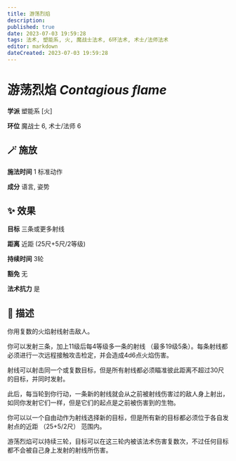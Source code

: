 ```yaml
---
title: 游荡烈焰
description: 
published: true
date: 2023-07-03 19:59:28
tags: 法术, 塑能系, 火, 魔战士法术, 6环法术, 术士/法师法术
editor: markdown
dateCreated: 2023-07-03 19:59:28
---
```


# **游荡烈焰** *Contagious flame*

**学派** 塑能系 \[火\] 

**环位** 魔战士 6, 术士/法师 6

## 🪄 施放

**施法时间** 1 标准动作

**成分** 语言, 姿势

## ✨ 效果 

**目标** 三条或更多射线 

**距离** 近距 (25尺+5尺/2等级)  

**持续时间** 3轮 

**豁免** 无

**法术抗力** 是

## 📖 描述

你用复数的火焰射线射击敌人。

你可以发射三条，加上11级后每4等级多一条的射线 （最多19级5条）。每条射线都必须进行一次远程接触攻击检定，并会造成4d6点火焰伤害。

射线可以射击同一个或复数目标，但是所有射线都必须瞄准彼此距离不超过30尺的目标，并同时发射。

此后，每当轮到你行动，一条新的射线就会从之前被射线伤害过的敌人身上射出，如同你发射它们一样，但是它们的起点是之前被伤害到的生物。

你可以以一个自由动作为射线选择新的目标，但是所有新的目标都必须位于各自发射点的近距 （25+5/2尺） 范围内。

游荡烈焰可以持续三轮，目标可以在这三轮内被该法术伤害复数次，不过任何目标都不会被自己身上发射的射线所伤害。
    